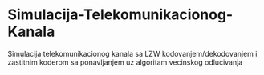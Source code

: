 # Simulacija-Telekomunikacionog-Kanala
Simulacija telekomunikacionog kanala sa LZW kodovanjem/dekodovanjem i zastitnim koderom sa ponavljanjem uz algoritam vecinskog odlucivanja
